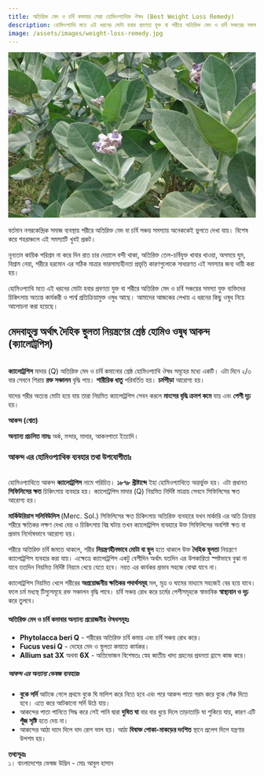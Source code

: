 ```yaml
---
title: অতিরিক্ত মেদ ও চর্বি কমাবার সেরা হোমিওপ্যাথিক ঔষধ (Best Weight Loss Remedy)
description: হোমিওপ্যাথি মতে এই ধরনের মোটা হবার প্রবণতা যুক্ত বা শরীরে অতিরিক্ত মেদ ও চর্বি সঞ্চয়ের সমস্যা যুক্ত ব্যক্তিদের চিকিৎসায় অত্যন্ত কার্যকরী ও পার্শ্ব প্রতিক্রিয়ামুক্ত ওষুধ আছে। আমাদের আজকের লেখায় এ ধরনের কিছু ওষুধ নিয়ে আলোচনা করা হয়েছে।
image: /assets/images/weight-loss-remedy.jpg
---
```

<p><img src="/assets/images/weight-loss-remedy.jpg" alt="অতিরিক্ত মেদ ও চর্বি কমাবার হোমিওপ্যাথিক ঔষধ" /></p>

বর্তমান নগরকেন্দ্রিক সমাজ ব্যবস্থায় শরীরে অতিরিক্ত মেদ বা চর্বি সঞ্চয় সমস্যায় অনেককেই ভুগতে দেখা যায়। বিশেষ করে শহরাঞ্চলে এই সমস্যাটি খুবই প্রকট।

নূন্যতম কায়িক পরিশ্রম না করে দিন রাত চার দেয়ালে বন্দী থাকা, অতিরিক্ত তেল-চর্বিযুক্ত খাবার খাওয়া, অসময়ে ঘুম, বিশ্রাম নেয়া, শরীরে হরমোন এর সঠিক মাত্রার ভারসাম্যহীনতা প্রভৃতি কারণগুলোকে সাধারণত এই সমস্যার জন্য দায়ী করা হয়।

হোমিওপ্যাথি মতে এই ধরনের মোটা হবার প্রবণতা যুক্ত বা শরীরে অতিরিক্ত মেদ ও চর্বি সঞ্চয়ের সমস্যা যুক্ত ব্যক্তিদের চিকিৎসায় অত্যন্ত কার্যকরী ও পার্শ্ব প্রতিক্রিয়ামুক্ত ওষুধ আছে। আমাদের আজকের লেখায় এ ধরনের কিছু ওষুধ নিয়ে আলোচনা করা হয়েছে।

## মেদবাহুল্য অর্থাৎ দৈহিক স্থুলতা নিয়ন্ত্রণের শ্রেষ্ঠ হোমিও ওষুধ আকন্দ (ক্যালোট্রপিস)
<br>
<strong>ক্যালোট্রপিস</strong> মাদার (Q) অতিরিক্ত মেদ ও চর্বি কমানোর শ্রেষ্ঠ হোমিওপ্যাথি ঔষধ সমূহের মধ্যে একটি। এটা দিনে ২/৩ বার সেবনে শিরায় <strong>রক্ত সঞ্চালন</strong> বৃদ্ধি পায়। <strong>শারীরিক ধাতু</strong> পরিবর্তিত হয়। <strong>চর্মপীড়া</strong> আরোগ্য হয়।

যাদের শরীর অত্যন্ত মোটা হয়ে যায় তারা নিয়মিত ক্যালোট্রপিস সেবন করলে <strong>মাংসের বৃদ্ধি ক্রমশ কমে</strong> যায় এবং <strong>পেশী দৃঢ়</strong> হয়।

<strong>আকন্দ (শ্বেত)</strong>

<strong>অন্যান্য প্রচলিত নামঃ</strong> অর্ক, মন্দার, মাদার, আকনপাতা ইত্যাদি।

### আকন্দ এর হোমিওপ্যাথিক ব্যবহার তথা উপযোগীতাঃ
<br>
হোমিওপ্যাথিতে আকন্দ <strong>ক্যালোট্রপিস</strong> নামে পরিচিত। <strong>১৮৭৮ খ্রীষ্টাব্দে</strong> ইহা হোমিওপ্যাথিতে অন্তর্ভুক্ত হয়। এটা প্রধানত <strong>সিফিলিসের ক্ষত</strong> চিকিৎসায় ব্যবহার হয়। ক্যালোট্রপিস মাদার (Q) নিয়মিত নির্দিষ্ট মাত্রায় সেবনে সিফিলিসের ক্ষত আরোগ্য হয়।

<strong>মার্কিউরিয়াস সলিবিউলিস </strong>(Merc. Sol.) সিফিলিসের ক্ষত চিকিৎসায় অতিরিক্ত ব্যবহারে যখন মার্কারি এর অতি ক্রিয়ায় শরীরে ক্ষতিকর লক্ষণ দেখা দেয় ও চিকিৎসায় বিঘ্ন ঘটায় তখন ক্যালোট্রপিস ব্যবহারে উক্ত সিফিলিসের অবশিষ্ট ক্ষত বা প্রভাব নির্দোষভাবে আরোগ্য হয়।

শরীরে অতিরিক্ত চর্বি জমতে থাকলে, শরীর <strong>নিয়ন্ত্রণহীনভাবে মোটা বা স্থূল</strong> হতে থাকলে উক্ত <strong>দৈহিক স্থূলতা</strong> নিয়ন্ত্রণে ক্যালোট্রপিস ব্যবহার করা যায়। এক্ষেত্রে ক্যালোট্রপিস একটু বেশীদিন অর্থাৎ যতদিন এর উপকারিতা স্পষ্টভাবে বুঝা না যাবে ততদিন নিয়মিত নির্দিষ্ট নিয়মে খেয়ে যেতে হবে। নয়ত এর কার্যকর প্রভাব সহজে বোঝা যাবে না।

ক্যালোট্রপিস নিয়মিত খেলে শরীরের <strong>অপ্রয়োজনীয় ক্ষতিকর পদার্থসমূহ</strong> মল, মূত্র ও ঘামের মাধ্যমে সহজেই বের হয়ে যাবে। ফলে চর্ম মধ্যস্থ টিস্যুসমূহে রক্ত সঞ্চালন বৃদ্ধি পাবে। চর্বি সঞ্চয় রোধ করে চর্মের পেশীসমূহকে স্বাভাবিক <strong>স্বাস্থ্যবান ও দৃঢ়</strong> করে তুলবে।

#### অতিরিক্ত মেদ ও চর্বি কমাবার অন্যান্য প্রয়োজনীয় ঔষধসমূহঃ

<ul>
	<li><strong>Phytolacca beri Q</strong> - শরীরের অতিরিক্ত চর্বি কমায় এবং চর্বি সঞ্চয় রোধ করে।</li>
	<li><strong>Fucus vesi Q</strong> - দেহের মেদ ও স্থুলতা কমাতে কার্যকর।</li>
	<li><strong>Allium sat 3X</strong> অথবা <strong>6X</strong> - অতিভোজন বিশেষতঃ স্নেহ জাতীয় খাদ্য গ্রহনের প্রবনতা হ্রাসে কাজ করে।</li>
</ul>

##### আকন্দ এর অন্যান্য ভেষজ ব্যবহারঃ

<ul>
	<li><strong>বুকে সর্দি</strong> আটকে গেলে প্রথমে বুকে ঘি মালিশ করে নিতে হবে এবং পরে আকন্দ পাতা গরম করে বুকে সেঁক দিতে হবে। এতে করে আটকানো সর্দি উঠে যায়।</li>
	<li>আকন্দের পাতা পানিতে সিদ্ধ করে সেই পানি দ্বারা <strong>দুষিত ঘা</strong> বার বার ধুয়ে দিলে তাড়াতাড়ি ঘা শুকিয়ে যায়, কারণ এটি <strong>পূঁজ সৃষ্টি</strong> হতে দেয় না।</li>
	<li>আকন্দের আঠা দাদে দিলে দাদ রোগ ভাল হয়। আঠা <strong>বিষাক্ত পোকা-মাকড়ের দংশিত</strong> স্থানে প্রলেপ দিলে যন্ত্রণার উপশম হয়।</li>
</ul>

<strong>তথ্যসূত্রঃ</strong><br>
১। বাংলাদেশের ভেষজ উদ্ভিদ - মোঃ আবুল হাসান
